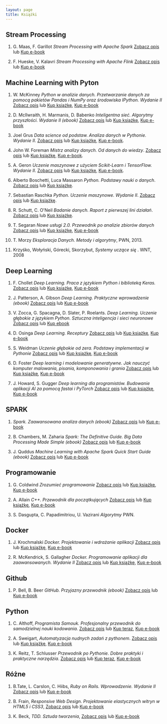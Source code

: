 ```yaml
---
layout: page
title: Książki
---
```



## Stream Processing

1. G. Maas, F. Garillot _Stream Processing with Apache Spark_ [Zobacz opis](http://helion.pl/view/111546/e_11pp.html) lub [Kup e-book](http://helion.pl/add111546~e_11pp_ebook)

2. F. Hueske, V. Kalavri _Stream Processing with Apache Flink_ [Zobacz opis](http://helion.pl/view/111546/e_13f8.html) lub [Kup e-book](http://helion.pl/add111546~e_13f8_ebook)

## Machine Learning with Pyton

1. W. McKinney _Python w analizie danych. Przetwarzanie danych za pomocą pakietów Pandas i NumPy oraz środowiska IPython. Wydanie II_  [Zobacz opis](http://helion.pl/view/111546/pytand.html) lub [Kup książkę](http://helion.pl/add111546~pytand), [Kup e-book](http://helion.pl/add111546~pytand_ebook)

2. D. McIlwraith, H. Marmanis, D. Babenko _Inteligentna sieć. Algorytmy przyszłości. Wydanie II (ebook)_ [Zobacz opis](http://helion.pl/view/111546/intsi2.html) lub [Kup książkę](http://helion.pl/add111546~intsi2), [Kup e-book](http://helion.pl/add111546~intsi2_ebook)

3. Joel Grus _Data science od podstaw. Analiza danych w Pythonie. Wydanie II_. [Zobacz opis](http://helion.pl/view/111546/dascp2.html) lub [Kup książkę](http://helion.pl/add111546~dascp2), [Kup e-book](http://helion.pl/add111546~dascp2_ebook).

4. John W. Foreman _Mistrz analizy danych. Od danych do wiedzy_. [Zobacz opis](http://helion.pl/view/111546/mianda.html) lub [Kup książkę](http://helion.pl/add111546~mianda), [Kup e-book](http://helion.pl/add111546~mianda_ebook).

5. A. Geron _Uczenie maszynowe z użyciem Scikit-Learn i TensorFlow. Wydanie II_. [Zobacz opis](http://helion.pl/view/111546/uczem2.html) lub [Kup książkę](http://helion.pl/add111546~uczem2), [Kup e-book](http://helion.pl/add111546~uczem2_ebook).

6. Alberto Boschetti, Luca Massaron _Python. Podstawy nauki o danych_. [Zobacz opis](http://helion.pl/view/111546/pypod2.html) lub [Kup książkę](http://helion.pl/add111546~pypod2).

7. Sebastian Raschka _Python. Uczenie maszynowe. Wydanie II_. [Zobacz opis](http://helion.pl/view/111546/pythu2.html) lub [Kup książkę](http://helion.pl/add111546~pythu2).

8. R. Schutt, C. O'Neil _Badanie danych. Raport z pierwszej lini działań_. [Zobacz opis](http://helion.pl/view/111546/badada.html) lub [Kup książkę](http://helion.pl/add111546~badada).

9. T. Segaran _Nowe usługi 2.0. Przewodnik po analizie zbiorów danych_
[Zobacz opis](http://helion.pl/view/111546/noweus.html) lub [Kup książkę](http://helion.pl/add111546~noweus), [Kup e-book](http://helion.pl/add111546~noweus_ebook)

10. T. Morzy _Eksploracja Danych. Metody i algorytmy_, PWN, 2013.

11. Krzyśko, Wołyński, Górecki, Skorzybut, _Systemy uczące się_ . WNT, 2008

## Deep Learning

1. F. Chollet _Deep Learning. Praca z językiem Python i biblioteką Keras._ [Zobacz opis](http://helion.pl/view/111546/delepy.html) lub [Kup książkę](http://helion.pl/add111546~delepy), [Kup e-book](http://helion.pl/add111546~delepy_ebook)

2. J. Patterson, A. Gibson _Deep Learning. Praktyczne wprowadzenie (ebook)_ [Zobacz opis](http://helion.pl/view/111546/deeple.html) lub [Kup e-book](http://helion.pl/add111546~deeple_ebook)

3. V. Zocca, G. Spacagna, D. Slater, P. Roelants. _Deep Learning. Uczenie głębokie z językiem Python. Sztuczna inteligencja i sieci neuronowe_ [Zobacz opis](http://helion.pl/view/111546/deelea.html) lub [Kup ebook](http://helion.pl/add111546~deelea_ebook)

4. D. Osinga _Deep Learning. Receptury_ [Zobacz opis](http://helion.pl/view/111546/delere.html) lub [Kup książkę](http://helion.pl/add111546~delere), [Kup e-book](http://helion.pl/add111546~delere_ebook)

5. S. Weidman _Uczenie głębokie od zera. Podstawy implementacji w Pythonie_ [Zobacz opis](http://helion.pl/view/111546/uczgle.html) lub [Kup książkę](http://helion.pl/add111546~uczgle), [Kup e-book](http://helion.pl/add111546~uczgle_ebook)

6. D. Foster _Deep learning i modelowanie generatywne. Jak nauczyć komputer malowania, pisania, komponowania i grania_ [Zobacz opis](http://helion.pl/view/111546/deelmg.html) lub [Kup książkę](http://helion.pl/add111546~deelmg), [Kup e-book](http://helion.pl/add111546~deelmg_ebook)

7. J. Howard, S. Gugger _Deep learning dla programistów. Budowanie aplikacji AI za pomocą fastai i PyTorch_ [Zobacz opis](http://helion.pl/view/111546/delepr.html) lub [Kup książkę](http://helion.pl/add111546~delepr), [Kup e-book](http://helion.pl/add111546~delepr_ebook)


## SPARK

1. _Spark. Zaawansowana analiza danych (ebook)_ [Zobacz opis](http://helion.pl/view/111546/sparkz.html) lub [Kup e-book](http://helion.pl/add111546~sparkz_ebook)

2. B. Chambers, M. Zaharia _Spark: The Definitive Guide. Big Data Processing Made Simple (ebook)_ [Zobacz opis](http://helion.pl/view/111546/e_0qdv.html) lub [Kup e-book](http://helion.pl/add111546~e_0qdv_ebook)

3. J. Quddus _Machine Learning with Apache Spark Quick Start Guide (ebook)_ [Zobacz opis](http://helion.pl/view/111546/e_15el.html) lub [Kup e-book](http://helion.pl/add111546~e_15el._ebook)


## Programowanie

1. G. Coldwind _Zrozumieć programowanie_ [Zobacz opis](http://helion.pl/view/111546/e_1ott.html) lub [Kup książkę](http://helion.pl/add111546~e_1ott), [Kup e-book](http://helion.pl/add111546~e_1ott_ebook)

2. A. Allain _C++. Przewodnik dla początkujących_ [Zobacz opis](http://helion.pl/view/111546/cppppo.html) lub [Kup książkę](http://helion.pl/add111546~cppppo), [Kup e-book](http://helion.pl/add111546~cppppo_ebook)

3. S. Dasgupta, C. Papadimitriou, U. Vazirani _Algorytmy_ PWN.

## Docker

1. J. Krochmalski _Docker. Projektowanie i wdrażanie aplikacji_ [Zobacz opis](http://helion.pl/view/111546/docpro.html) lub [Kup książkę](http://helion.pl/add111546~docpro), [Kup e-book](http://helion.pl/add111546~docpro_ebook)

2. R. McKendrick, S. Gallagher _Docker. Programowanie aplikacji dla zaawansowanych. Wydanie II_ [Zobacz opis](http://helion.pl/view/111546/dockaz.html) lub [Kup książkę](http://helion.pl/add111546~dockaz), [Kup e-book](http://helion.pl/add111546~dockaz_ebook)

## Github

1. P. Bell, B. Beer _GitHub. Przyjazny przewodnik (ebook)_ [Zobacz opis](http://helion.pl/view/111546/github.html) lub [Kup e-book](http://helion.pl/add111546~github_ebook)


## Python

1. C. Althoff, _Programista Samouk. Profesjonalny przewodnik do samodzielnej nauki kodowania._ [Zobacz opis](http://helion.pl/view/111546/proprs) lub [Kup teraz](http://helion.pl/add111546~proprs), [Kup e-book](http://helion.pl/add111546~proprs_ebook)

2. A. Sweigart, _Automatyzacja nudnych zadań z pythonem_. [Zobacz opis](http://helion.pl/view/111546/autopy) lub [Kup książkę](http://helion.pl/add111546~autopy), [Kup e-book](http://helion.pl/add111546~autopy_ebook)

3. K. Reitz, T. Schlusser _Przewodnik po Pythonie. Dobre praktyki i praktyczne narzędzia_. [Zobacz opis](http://helion.pl/view/111546/przepy) lub [Kup teraz](http://helion.pl/add111546~przepy), [Kup e-book](http://helion.pl/add111546~przepy_ebook)

## Różne

1. B.Tate, L. Carslon, C. Hiibs, _Ruby on Rails. Wprowadzenie. Wydanie II_ [Zobacz opis](http://helion.pl/view/111546/rubyw2) lub [Kup e-book](http://helion.pl/add111546~rubyw2_ebook)

2. B. Frain, _Responsive Web Design. Projektowanie elastycznych witryn w HTML5 i CSS3_, [Zobacz opis](http://helion.pl/view/111546/resweb) lub [Kup e-book](http://helion.pl/add111546~resweb_ebook)

3. K. Beck, _TDD. Sztuda tworzenia_, [Zobacz opis](http://helion.pl/view/111546/resweb) lub [Kup e-book](http://helion.pl/add111546~resweb_ebook)
